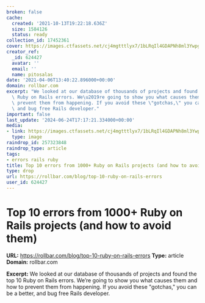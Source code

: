 ```yaml
---
broken: false
cache:
  created: '2021-10-13T19:22:18.636Z'
  size: 1584126
  status: ready
collection_id: 17452361
cover: https://images.ctfassets.net/cj4mgtttlyx7/1bLRqIl4GDAPNh8ml3Ywpg/97fa59af2d8690138d435e4c80f5d396/top_10_rails_errors.jpg?w=668&q=50
creator_ref:
  _id: 624427
  avatar: ''
  email: ''
  name: pitosalas
date: '2021-04-06T13:40:22.896000+00:00'
domain: rollbar.com
excerpt: "We looked at our database of thousands of projects and found the top 10\
  \ Ruby on Rails errors. We\u2019re going to show you what causes them and how to\
  \ prevent them from happening. If you avoid these \"gotchas,\" you can be a better,\
  \ and bug free Rails developer."
important: false
last_update: '2024-06-24T17:17:21.334000+00:00'
media:
- link: https://images.ctfassets.net/cj4mgtttlyx7/1bLRqIl4GDAPNh8ml3Ywpg/97fa59af2d8690138d435e4c80f5d396/top_10_rails_errors.jpg?w=668&q=50
  type: image
raindrop_id: 257323848
raindrop_type: article
tags:
- errors rails ruby
title: Top 10 errors from 1000+ Ruby on Rails projects (and how to avoid them)
type: drop
url: https://rollbar.com/blog/top-10-ruby-on-rails-errors
user_id: 624427
---
```


# Top 10 errors from 1000+ Ruby on Rails projects (and how to avoid them)

**URL:** https://rollbar.com/blog/top-10-ruby-on-rails-errors
**Type:** article
**Domain:** rollbar.com

**Excerpt:** We looked at our database of thousands of projects and found the top 10 Ruby on Rails errors. We’re going to show you what causes them and how to prevent them from happening. If you avoid these "gotchas," you can be a better, and bug free Rails developer.
